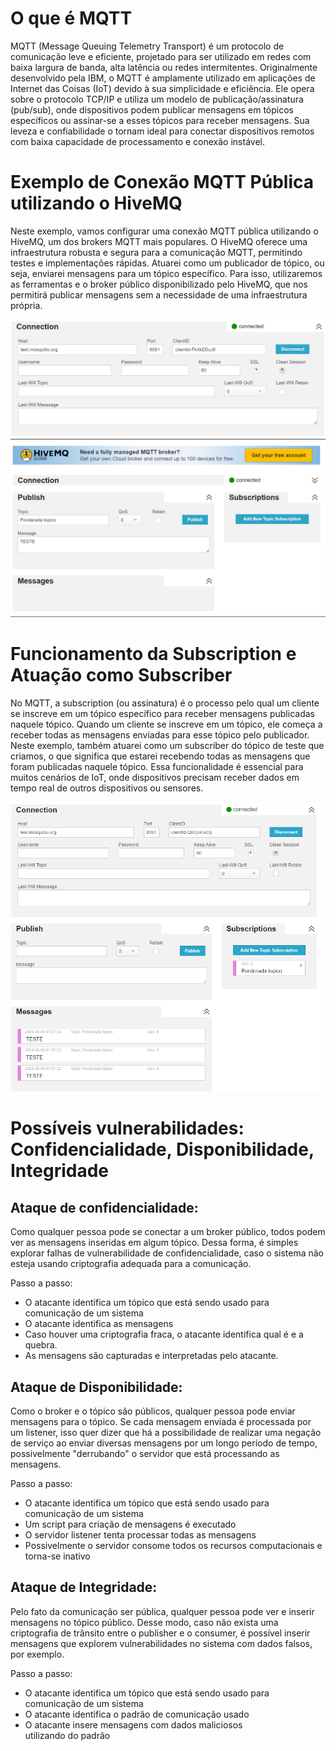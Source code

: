 # O que é MQTT

MQTT (Message Queuing Telemetry Transport) é um protocolo de comunicação leve e eficiente, projetado para ser utilizado em redes com baixa largura de banda, alta latência ou redes intermitentes. Originalmente desenvolvido pela IBM, o MQTT é amplamente utilizado em aplicações de Internet das Coisas (IoT) devido à sua simplicidade e eficiência. Ele opera sobre o protocolo TCP/IP e utiliza um modelo de publicação/assinatura (pub/sub), onde dispositivos podem publicar mensagens em tópicos específicos ou assinar-se a esses tópicos para receber mensagens. Sua leveza e confiabilidade o tornam ideal para conectar dispositivos remotos com baixa capacidade de processamento e conexão instável.


# Exemplo de Conexão MQTT Pública utilizando o HiveMQ

Neste exemplo, vamos configurar uma conexão MQTT pública utilizando o HiveMQ, um dos brokers MQTT mais populares. O HiveMQ oferece uma infraestrutura robusta e segura para a comunicação MQTT, permitindo testes e implementações rápidas. Atuarei como um publicador de tópico, ou seja, enviarei mensagens para um tópico específico. Para isso, utilizaremos as ferramentas e o broker público disponibilizado pelo HiveMQ, que nos permitirá publicar mensagens sem a necessidade de uma infraestrutura própria.

<img src="mqtt1.jpg" alt="Imagem de um exemplo de configuração MQTT">
<img src="mqtt2.jpg" alt="Imagem de um exemplo de configuração MQTT">

# Funcionamento da Subscription e Atuação como Subscriber

No MQTT, a subscription (ou assinatura) é o processo pelo qual um cliente se inscreve em um tópico específico para receber mensagens publicadas naquele tópico. Quando um cliente se inscreve em um tópico, ele começa a receber todas as mensagens enviadas para esse tópico pelo publicador. Neste exemplo, também atuarei como um subscriber do tópico de teste que criamos, o que significa que estarei recebendo todas as mensagens que foram publicadas naquele tópico. Essa funcionalidade é essencial para muitos cenários de IoT, onde dispositivos precisam receber dados em tempo real de outros dispositivos ou sensores.

<img src="Screenshot_1078.png" alt="Imagem de um exemplo de configuração MQTT">


# Possíveis vulnerabilidades: Confidencialidade, Disponibilidade, Integridade

## Ataque de confidencialidade:

Como qualquer pessoa pode se conectar a um broker público, todos podem ver as mensagens inseridas em algum tópico. Dessa forma, é simples explorar falhas de vulnerabilidade de confidencialidade, caso o sistema não esteja usando criptografia adequada para a comunicação.

Passo a passo:
- O atacante identifica um tópico que está sendo usado para comunicação de um sistema
- O atacante identifica as mensagens
- Caso houver uma criptografia fraca, o atacante identifica qual é e a quebra.
- As mensagens são capturadas e interpretadas pelo atacante.

## Ataque de Disponibilidade:

Como o broker e o tópico são públicos, qualquer pessoa pode enviar mensagens para o tópico. Se cada mensagem enviada é processada por um listener, isso quer dizer que há a possibilidade de realizar uma negação de serviço ao enviar diversas mensagens por um longo período de tempo, possivelmente "derrubando" o servidor que está processando as mensagens.

Passo a passo:
- O atacante identifica um tópico que está sendo usado para comunicação de um sistema
- Um script para criação de mensagens é executado
- O servidor listener tenta processar todas as mensagens
- Possivelmente o servidor consome todos os recursos computacionais e torna-se inativo

## Ataque de Integridade:

Pelo fato da comunicação ser pública, qualquer pessoa pode ver e inserir mensagens no tópico público. Desse modo, caso não exista uma criptografia de trânsito entre o publisher e o consumer, é possível inserir mensagens que explorem vulnerabilidades no sistema com dados falsos, por exemplo.

Passo a passo:
- O atacante identifica um tópico que está sendo usado para comunicação de um sistema
- O atacante identifica o padrão de comunicação usado
- O atacante insere mensagens com dados maliciosos utilizando do padrão
